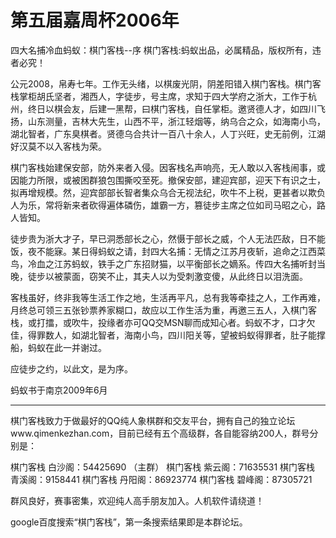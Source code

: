 # 第五届嘉周杯2006年

四大名捕冷血蚂蚁：棋门客栈--序
棋门客栈:蚂蚁出品，必属精品，版权所有，违者必究！

公元2008，帛寿七年。工作无头绪，以棋废光阴，阴差阳错入棋门客栈。棋门客栈掌柜胡氏坚者，湘西人，字徒步，号主席，求知于四大学府之浙大，工作于杭州，终日以棋会友，后建一黑帮，曰棋门客栈，自任掌柜。邀贤德人才，如四川飞扬，山东测量，吉林大先生，山西不平，浙江轻烟等，纳乌合之众，如海南小鸟，湖北智者，广东臭棋者。贤德乌合共计一百八十余人，人丁兴旺，史无前例，江湖好汉莫不以入客栈为荣。

棋门客栈始建保安部，防外来者入侵。因客栈名声响亮，无人敢以入客栈闹事，或因能力所限，或被困群狼包围撕咬至死。撤保安部，建迎宾部，迎天下有识之士，拟再增规模。然，迎宾部部长智者集众乌合无视法纪，吹牛不上税，更甚者以欺负人为乐，常将新来者砍得遍体磷伤，雄霸一方，篡徒步主席之位如司马昭之心，路人皆知。

徒步贵为浙大才子，早已洞悉部长之心，然慑于部长之威，个人无法匹敌，日不能饭，夜不能寐。某日得蚂蚁之请，封四大名捕：无情之江苏月夜斩，追命之江西菜鸟，冷血之江苏蚂蚁，铁手之广东招财猫，以平衡部长之嫡系。传四大名捕听封当晚，徒步以被蒙面，窃笑不止，其夫人以为受刺激变傻，从此终日以泪洗面。

客栈虽好，终非我等生活工作之地，生活再平凡，总有我等牵挂之人，工作再难，月终总可领三五张钞票养家糊口，故应以工作生活为重，再邀三五人，入棋门客栈，或打擂，或吹牛，投缘者亦可QQ交MSN聊而成知心者。蚂蚁不才，口才欠佳，得罪数人，如湖北智者，海南小鸟，四川阳关等，望被蚂蚁得罪者，肚子能撑船，蚂蚁在此一并谢过。

应徒步之约，以此文，是为序。

蚂蚁书于南京2009年6月

******************************************************
棋门客栈致力于做最好的QQ纯人象棋群和交友平台，拥有自己的独立论坛www.qimenkezhan.com，目前已经有五个高级群，各自能容纳200人，群号分别是：

棋门客栈 白沙阁：54425690 （主群）
棋门客栈 紫云阁：71635531
棋门客栈 青溪阁：9158441
棋门客栈 丹阳阁：86923774
棋门客栈 碧峰阁：87305721

群风良好，赛事密集，欢迎纯人高手朋友加入。人机软件请绕道！

google百度搜索“棋门客栈”，第一条搜索结果即是本群论坛。